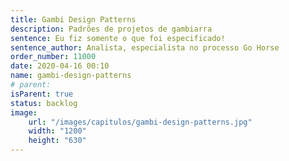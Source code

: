 ```yaml
---
title: Gambi Design Patterns
description: Padrões de projetos de gambiarra
sentence: Eu fiz somente o que foi especificado!
sentence_author: Analista, especialista no processo Go Horse
order_number: 11000
date: 2020-04-16 00:10
name: gambi-design-patterns
# parent:
isParent: true
status: backlog
image:
    url: "/images/capitulos/gambi-design-patterns.jpg"
    width: "1200"
    height: "630"
---
```

